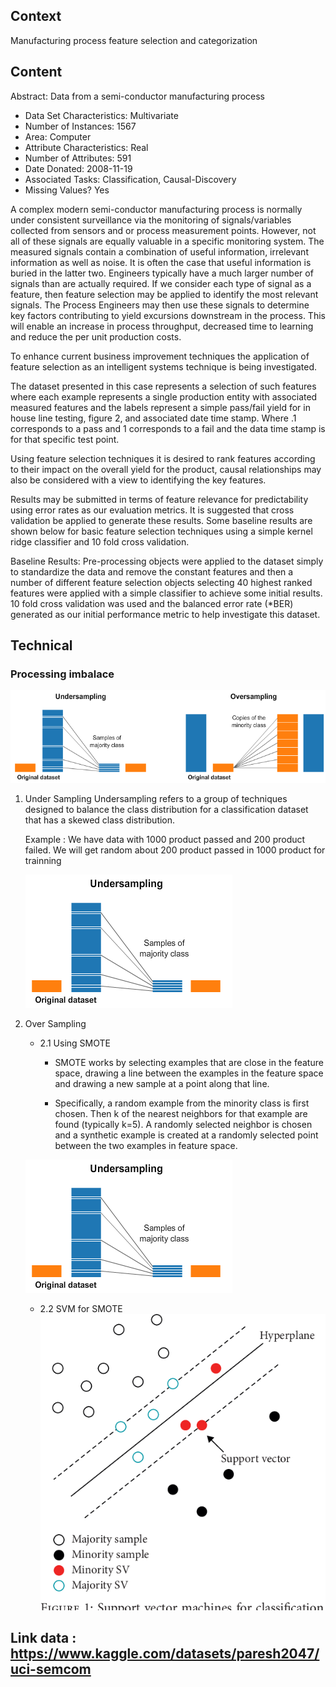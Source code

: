 ## **Context**

Manufacturing process feature selection and categorization

## **Content**
Abstract: Data from a semi-conductor manufacturing process

*  Data Set Characteristics: Multivariate
*  Number of Instances: 1567
*  Area: Computer
*  Attribute Characteristics: Real
*  Number of Attributes: 591
*  Date Donated: 2008-11-19
*  Associated Tasks: Classification, Causal-Discovery
*  Missing Values? Yes

A complex modern semi-conductor manufacturing process is normally under consistent
surveillance via the monitoring of signals/variables collected from sensors and or
process measurement points. However, not all of these signals are equally valuable
in a specific monitoring system. The measured signals contain a combination of
useful information, irrelevant information as well as noise. It is often the case
that useful information is buried in the latter two. Engineers typically have a
much larger number of signals than are actually required. If we consider each type
of signal as a feature, then feature selection may be applied to identify the most
relevant signals. The Process Engineers may then use these signals to determine key
factors contributing to yield excursions downstream in the process. This will
enable an increase in process throughput, decreased time to learning and reduce the
per unit production costs.

To enhance current business improvement techniques the application of feature
selection as an intelligent systems technique is being investigated.

The dataset presented in this case represents a selection of such features where
each example represents a single production entity with associated measured
features and the labels represent a simple pass/fail yield for in house line
testing, figure 2, and associated date time stamp. Where .1 corresponds to a pass
and 1 corresponds to a fail and the data time stamp is for that specific test
point.

Using feature selection techniques it is desired to rank features according to
their impact on the overall yield for the product, causal relationships may also be
considered with a view to identifying the key features.

Results may be submitted in terms of feature relevance for predictability using
error rates as our evaluation metrics. It is suggested that cross validation be
applied to generate these results. Some baseline results are shown below for basic
feature selection techniques using a simple kernel ridge classifier and 10 fold
cross validation.

Baseline Results: Pre-processing objects were applied to the dataset simply to
standardize the data and remove the constant features and then a number of
different feature selection objects selecting 40 highest ranked features were
applied with a simple classifier to achieve some initial results. 10 fold cross
validation was used and the balanced error rate (*BER) generated as our initial
performance metric to help investigate this dataset.
## **Technical**

### Processing imbalace
![Under and Over Sampling](Under_over_sampling.png)
1. Under Sampling
    Undersampling refers to a group of techniques designed to balance the class distribution for a classification dataset that has a skewed class distribution.

    Example : We have data with 1000 product passed and 200 product failed. We will get random about 200 product passed in 1000 product for trainning 

    ![Under Sampling](under_sampling.png)
2. Over Sampling
    * 2.1 Using SMOTE
      * SMOTE works by selecting examples that are close in the feature space, drawing a line between the examples in the feature space and drawing a new sample at a point along that line.
    
      * Specifically, a random example from the minority class is first chosen. Then k of the nearest neighbors for that example are found (typically k=5). A randomly selected neighbor is chosen and a synthetic example is created at a randomly selected point between the two examples in feature space.

    ![SMOTE](under_sampling.png)
    
    * 2.2 SVM for SMOTE
    ![SVM FOR SMOTE](SVMSMOTE.png)

## Link data : https://www.kaggle.com/datasets/paresh2047/uci-semcom